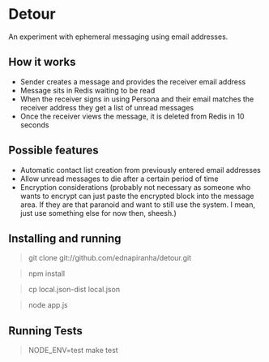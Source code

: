 # Detour

An experiment with ephemeral messaging using email addresses.

## How it works

* Sender creates a message and provides the receiver email address
* Message sits in Redis waiting to be read
* When the receiver signs in using Persona and their email matches the receiver address they get a list of unread messages
* Once the receiver views the message, it is deleted from Redis in 10 seconds

## Possible features

* Automatic contact list creation from previously entered email addresses
* Allow unread messages to die after a certain period of time
* Encryption considerations (probably not necessary as someone who wants to encrypt can just paste the encrypted block into the message area. If they are that paranoid and want to still use the system. I mean, just use something else for now then, sheesh.)

## Installing and running

> git clone git://github.com/ednapiranha/detour.git

> npm install

> cp local.json-dist local.json

> node app.js

## Running Tests

> NODE_ENV=test make test
